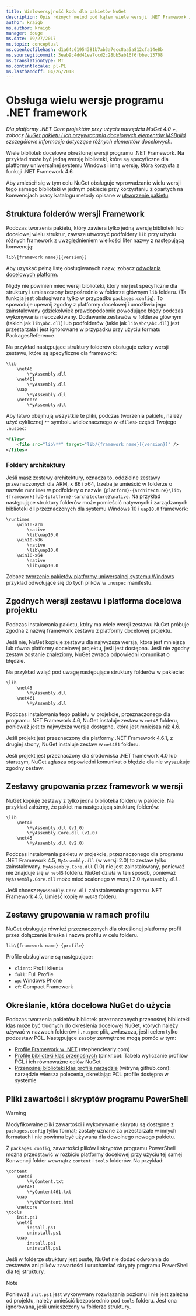```yaml
---
title: Wielowersyjność kodu dla pakietów NuGet
description: Opis różnych metod pod kątem wiele wersji .NET Framework z w ramach jednego pakietu NuGet.
author: kraigb
ms.author: kraigb
manager: douge
ms.date: 09/27/2017
ms.topic: conceptual
ms.openlocfilehash: d1a64c61954381b7ab3a7ecc8aa5a812cfa14e8b
ms.sourcegitcommit: 3eab9c4dd41ea7ccd2c28bb5ab16f6fbbec13708
ms.translationtype: MT
ms.contentlocale: pl-PL
ms.lasthandoff: 04/26/2018
---
```

# <a name="supporting-multiple-net-framework-versions"></a>Obsługa wielu wersje programu .NET framework

*Dla platformy .NET Core projektów przy użyciu narzędzia NuGet 4.0 +, zobacz [NuGet pakietu i ich przywracania docelowych elementów MSBuild](../reference/msbuild-targets.md) szczegółowe informacje dotyczące różnych elementów docelowych.*

Wiele bibliotek docelowe określonej wersji programu .NET Framework. Na przykład może być jedną wersję biblioteki, które są specyficzne dla platformy uniwersalnej systemu Windows i inną wersję, która korzysta z funkcji .NET Framework 4.6.

Aby zmieścił się w tym celu NuGet obsługuje wprowadzanie wielu wersji tego samego biblioteki w jednym pakiecie przy korzystaniu z opartych na konwencjach pracy katalogu metody opisane w [utworzenie pakietu](../create-packages/creating-a-package.md#from-a-convention-based-working-directory).

## <a name="framework-version-folder-structure"></a>Struktura folderów wersji Framework

Podczas tworzenia pakietu, który zawiera tylko jedną wersję biblioteki lub docelowej wielu struktur, zawsze utworzyć podfoldery `lib` przy użyciu różnych framework z uwzględnieniem wielkości liter nazwy z następującą konwencją:

    lib\{framework name}[{version}]

Aby uzyskać pełną listę obsługiwanych nazw, zobacz [odwołania docelowych platform](../reference/target-frameworks.md#supported-frameworks).

Nigdy nie powinien mieć wersji biblioteki, który nie jest specyficzne dla struktury i umieszczony bezpośrednio w folderze głównym `lib` folderu. (Ta funkcja jest obsługiwana tylko w przypadku `packages.config`). To spowoduje upewnij zgodny z platformy docelowej i umożliwia jego zainstalowany gdziekolwiek prawdopodobnie powodujące błędy podczas wykonywania nieoczekiwany. Dodawanie zestawów w folderze głównym (takich jak `lib\abc.dll`) lub podfolderów (takie jak `lib\abc\abc.dll`) jest przestarzała i jest ignorowane w przypadku przy użyciu formatu PackagesReference.

Na przykład następujące struktury folderów obsługuje cztery wersji zestawu, które są specyficzne dla framework:

    \lib
        \net46
            \MyAssembly.dll
        \net461
            \MyAssembly.dll
        \uap
            \MyAssembly.dll
        \netcore
            \MyAssembly.dll

Aby łatwo obejmują wszystkie te pliki, podczas tworzenia pakietu, należy użyć cyklicznej `**` symbolu wieloznacznego w `<files>` części Twojego `.nuspec`:

```xml
<files>
    <file src="lib\**" target="lib/{framework name}[{version}]" />
</files>
```

### <a name="architecture-specific-folders"></a>Foldery architektury

Jeśli masz zestawy architektury, oznacza to, oddzielne zestawy przeznaczonych dla ARM, x 86 i x64, trzeba je umieścić w folderze o nazwie `runtimes` w podfoldery o nazwie `{platform}-{architecture}\lib\{framework}` lub `{platform}-{architecture}\native`. Na przykład następujące struktury folderów może pomieścić natywnych i zarządzanych biblioteki dll przeznaczonych dla systemu Windows 10 i `uap10.0` framework:

    \runtimes
        \win10-arm
            \native
            \lib\uap10.0
        \win10-x86
            \native
            \lib\uap10.0
        \win10-x64
            \native
            \lib\uap10.0

Zobacz [tworzenie pakietów platformy uniwersalnej systemu Windows](../guides/create-uwp-packages.md) przykład odwołujące się do tych plików w `.nuspec` manifestu.

## <a name="matching-assembly-versions-and-the-target-framework-in-a-project"></a>Zgodnych wersji zestawu i platforma docelowa projektu

Podczas instalowania pakietu, który ma wiele wersji zestawu NuGet próbuje zgodna z nazwą framework zestawu z platformy docelowej projektu.

Jeśli nie, NuGet kopiuje zestawu dla najwyższa wersja, która jest mniejsza lub równa platformy docelowej projektu, jeśli jest dostępna. Jeśli nie zgodny zestaw zostanie znaleziony, NuGet zwraca odpowiedni komunikat o błędzie.

Na przykład wziąć pod uwagę następujące struktury folderów w pakiecie:

    \lib
        \net45
            \MyAssembly.dll
        \net461
            \MyAssembly.dll

Podczas instalowania tego pakietu w projekcie, przeznaczonego dla programu .NET Framework 4.6, NuGet instaluje zestaw w `net45` folderu, ponieważ jest to najwyższa wersja dostępne, która jest mniejsza niż 4.6.

Jeśli projekt jest przeznaczony dla platformy .NET Framework 4.6.1, z drugiej strony, NuGet instaluje zestaw w `net461` folderu.

Jeśli projekt jest przeznaczony dla środowiska .NET framework 4.0 lub starszym, NuGet zgłasza odpowiedni komunikat o błędzie dla nie wyszukuje zgodny zestaw.

## <a name="grouping-assemblies-by-framework-version"></a>Zestawy grupowania przez framework w wersji

NuGet kopiuje zestawy z tylko jedna biblioteka folderu w pakiecie. Na przykład załóżmy, że pakiet ma następującą strukturę folderów:

    \lib
        \net40
            \MyAssembly.dll (v1.0)
            \MyAssembly.Core.dll (v1.0)
        \net45
            \MyAssembly.dll (v2.0)

Podczas instalowania pakietu w projekcie, przeznaczonego dla programu .NET Framework 4.5, `MyAssembly.dll` (w wersji 2.0) to zestaw tylko zainstalowany. `MyAssembly.Core.dll` (1.0) nie jest zainstalowany, ponieważ nie znajduje się w `net45` folderu. NuGet działa w ten sposób, ponieważ `MyAssembly.Core.dll` może mieć scalonego w wersji 2.0 `MyAssembly.dll`.

Jeśli chcesz `MyAssembly.Core.dll` zainstalowania programu .NET Framework 4.5, Umieść kopię w `net45` folderu.

## <a name="grouping-assemblies-by-framework-profile"></a>Zestawy grupowania w ramach profilu

NuGet obsługuje również przeznaczonych dla określonej platformy profil przez dołączenie kreska i nazwa profilu w celu folderu.

    lib\{framework name}-{profile}

Profile obsługiwane są następujące:

- `client`: Profil klienta
- `full`: Full Profile
- `wp`: Windows Phone
- `cf`: Compact Framework

## <a name="determining-which-nuget-target-to-use"></a>Określanie, która docelowa NuGet do użycia

Podczas tworzenia pakietów bibliotek przeznaczonych przenośnej biblioteki klas może być trudnych do określenia docelowej NuGet, których należy używać w nazwach folderów i `.nuspec` plik, zwłaszcza, jeśli celem tylko podzestaw PCL. Następujące zasoby zewnętrzne mogą pomóc w tym:

- [Profile Framework w .NET](http://blog.stephencleary.com/2012/05/framework-profiles-in-net.html) (stephenclearly.com)
- [Profile biblioteki klas przenośnych](http://embed.plnkr.co/03ck2dCtnJogBKHJ9EjY/preview) (plnkr.co): Tabela wyliczanie profilów PCL i ich równoważne celów NuGet
- [Przenośnej biblioteki klas profile narzędzie](https://github.com/StephenCleary/PortableLibraryProfiles) (witryną github.com): narzędzie wiersza polecenia, określając PCL profile dostępna w systemie

## <a name="content-files-and-powershell-scripts"></a>Pliki zawartości i skryptów programu PowerShell

> [!Warning]
> Modyfikowalne pliki zawartości i wykonywanie skryptu są dostępne z `packages.config` tylko format; zostały uznane za przestarzałe w innych formatach i nie powinna być używana dla dowolnego nowego pakietu.

Z `packages.config`, zawartości plików i skryptów programu PowerShell można przedstawić w rozbiciu platformy docelowej przy użyciu tej samej Konwencji folder wewnątrz `content` i `tools` folderów. Na przykład:

    \content
        \net46
            \MyContent.txt
        \net461
            \MyContent461.txt
        \uap
            \MyUWPContent.html
        \netcore
    \tools
        init.ps1
        \net46
            install.ps1
            uninstall.ps1
        \uap
            install.ps1
            uninstall.ps1

Jeśli w folderze struktury jest puste, NuGet nie dodać odwołania do zestawów ani plików zawartości i uruchamiać skrypty programu PowerShell dla tej struktury.

> [!Note]
> Ponieważ `init.ps1` jest wykonywany rozwiązania poziomu i nie jest zależna od projektu, należy umieścić bezpośrednio pod `tools` folderu. Jest ona ignorowana, jeśli umieszczony w folderze struktury.
